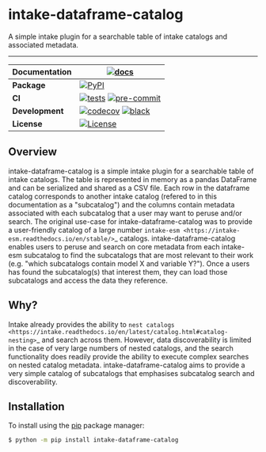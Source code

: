# intake-dataframe-catalog

A simple intake plugin for a searchable table of intake catalogs and associated metadata.
__________

| Documentation | [![docs][docs-badge]][docs-link] |
| ---|  --- |
| **Package** | [![PyPI][PyPI-badge]][PyPI-link] |
| **CI** | [![tests][ci-tests-badge]][ci-tests-link] [![pre-commit][ci-precommit-badge]][ci-precommit-link] |
| **Development** | [![codecov][codecov-badge]][codecov-link] [![black][black-badge]][black-link] |
| **License** | [![License][license-badge]][license-link] |

Overview
--------

intake-dataframe-catalog is a simple intake plugin for a searchable table of intake catalogs.
The table is represented in memory as a pandas DataFrame and can be serialized and shared as
a CSV file. Each row in the dataframe catalog corresponds to another intake catalog (refered
to in this documentation as a "subcatalog") and the columns contain metadata associated with
each subcatalog that a user may want to peruse and/or search. The original use-case for
intake-dataframe-catalog was to provide a user-friendly catalog of a large number
`intake-esm <https://intake-esm.readthedocs.io/en/stable/>`_ catalogs. intake-dataframe-catalog
enables users to peruse and search on core metadata from each intake-esm subcatalog to find
the subcatalogs that are most relevant to their work (e.g. "which subcatalogs contain model
X and variable Y?"). Once a users has found the subcatalog(s) that interest them, they can
load those subcatalogs and access the data they reference.

Why?
----

Intake already provides the ability to
`nest catalogs <https://intake.readthedocs.io/en/latest/catalog.html#catalog-nesting>`_ and
search across them. However, data discoverability is limited in the case of very large numbers
of nested catalogs, and the search functionality does readily provide the ability to execute
complex searches on nested catalog metadata. intake-dataframe-catalog aims to provide a very
simple catalog of subcatalogs that emphasises subcatalog search and discoverability.

## Installation

To install using the [pip](https://pypi.org/project/pip/) package manager:

``` bash
$ python -m pip install intake-dataframe-catalog
```

[docs-badge]: https://readthedocs.org/projects/intake-dataframe-catalog/badge/?version=latest
[docs-link]: https://intake-dataframe-catalog.readthedocs.io/en/latest/?badge=latest
[PyPI-badge]: https://img.shields.io/pypi/v/intake-dataframe-catalog
[PyPI-link]: https://pypi.org/project/intake-dataframe-catalog/
[ci-tests-badge]: https://github.com/ACCESS-NRI/intake-dataframe-catalog/actions/workflows/tests.yml/badge.svg
[ci-tests-link]: https://github.com/ACCESS-NRI/intake-dataframe-catalog/actions/workflows/tests.yml
[ci-precommit-badge]: https://github.com/ACCESS-NRI/intake-dataframe-catalog/actions/workflows/pre-commit.yml/badge.svg
[ci-precommit-link]: https://github.com/ACCESS-NRI/intake-dataframe-catalog/actions/workflows/pre-commit.yml
[codecov-badge]: https://codecov.io/gh/ACCESS-NRI/intake-dataframe-catalog/branch/main/graph/badge.svg?token=4EZNH1HYAN
[codecov-link]: https://codecov.io/gh/ACCESS-NRI/intake-dataframe-catalog
[black-badge]: https://img.shields.io/badge/code%20style-black-000000.svg
[black-link]: https://github.com/python/black
[license-badge]: https://img.shields.io/github/license/ACCESS-NRI/intake-dataframe-catalog
[license-link]: https://github.com/ACCESS-NRI/intake-dataframe-catalog/blob/main/LICENSE
